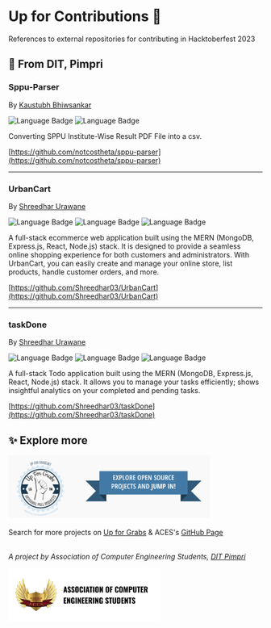 # Up for Contributions 💫
References to external repositories for contributing in Hacktoberfest 2023

## 🏫 From DIT, Pimpri

### Sppu-Parser
By [Kaustubh Bhiwsankar](https://github.com/notcostheta/)

![Language Badge](https://img.shields.io/badge/Python-grey?logo=python)
![Language Badge](https://img.shields.io/badge/Jupyter%20Notebook-grey?logo=jupyter)

Converting SPPU Institute-Wise Result PDF File into a csv.

[https://github.com/notcostheta/sppu-parser](https://github.com/notcostheta/sppu-parser) 

---

### UrbanCart
By [Shreedhar Urawane](https://github.com/Shreedhar03/)

![Language Badge](https://img.shields.io/badge/JavaScript-grey?logo=javascript)
![Language Badge](https://img.shields.io/badge/ReactJS-grey?logo=react)
![Language Badge](https://img.shields.io/badge/NodeJS-grey?logo=nodedotjs)

A full-stack ecommerce web application built using the MERN (MongoDB, Express.js, React, Node.js) stack. It is designed to provide a seamless online shopping experience for both customers and administrators. With UrbanCart, you can easily create and manage your online store, list products, handle customer orders, and more.

[https://github.com/Shreedhar03/UrbanCart](https://github.com/Shreedhar03/UrbanCart) 

---

### taskDone
By [Shreedhar Urawane](google.com)

![Language Badge](https://img.shields.io/badge/JavaScript-grey?logo=javascript)
![Language Badge](https://img.shields.io/badge/ReactJS-grey?logo=react)
![Language Badge](https://img.shields.io/badge/NodeJS-grey?logo=nodedotjs)

A full-stack Todo application built using the MERN (MongoDB, Express.js, React, Node.js) stack. It allows you to manage your tasks efficiently; shows insightful analytics on your completed and pending tasks.

[https://github.com/Shreedhar03/taskDone](https://github.com/Shreedhar03/taskDone) 


## ✨ Explore more

<a href="https://up-for-grabs.net/"><img src="static/upforgrabsbanner.png" width=400></a><br><br>
Search for more projects on [Up for Grabs](https://up-for-grabs.net/) & ACES's [GitHub Page](https://github.com/acesdit/)


\
_A project by Association of Computer Engineering Students, [DIT Pimpri](https://engg.dypvp.edu.in/)_

<img src="static/aces-badge.png" alt="aces logo" width="300">
